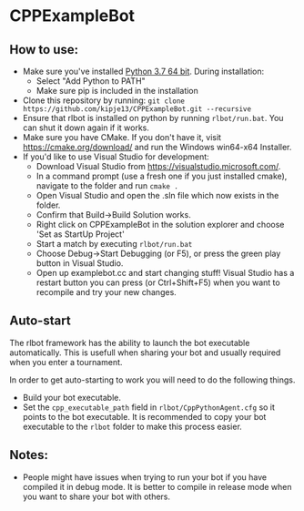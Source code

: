# CPPExampleBot

## How to use:
 - Make sure you've installed [Python 3.7 64 bit](https://www.python.org/downloads/). During installation:
   - Select "Add Python to PATH"
   - Make sure pip is included in the installation
 - Clone this repository by running: `git clone https://github.com/kipje13/CPPExampleBot.git --recursive`
 - Ensure that rlbot is installed on python by running `rlbot/run.bat`. You can shut it down again if it works.
 - Make sure you have CMake. If you don't have it, visit https://cmake.org/download/ and run the Windows win64-x64 Installer.
 - If you'd like to use Visual Studio for development:
   - Download Visual Studio from https://visualstudio.microsoft.com/.
   - In a command prompt (use a fresh one if you just installed cmake), navigate to the folder and run `cmake .`
   - Open Visual Studio and open the .sln file which now exists in the folder.
   - Confirm that Build->Build Solution works.
   - Right click on CPPExampleBot in the solution explorer and choose 'Set as StartUp Project'
   - Start a match by executing `rlbot/run.bat`
   - Choose Debug->Start Debugging (or F5), or press the green play button in Visual Studio.
   - Open up examplebot.cc and start changing stuff! Visual Studio has a restart button you can press (or Ctrl+Shift+F5) when you want to recompile and try your new changes.
 
## Auto-start
The rlbot framework has the ability to launch the bot executable automatically. This is usefull when sharing your bot and usually required when you enter a tournament.

In order to get auto-starting to work you will need to do the following things.
 - Build your bot executable.
 - Set the `cpp_executable_path` field in `rlbot/CppPythonAgent.cfg` so it points to the bot executable. It is recommended to copy your bot executable to the `rlbot` folder to make this process easier.
 
## Notes:
  - People might have issues when trying to run your bot if you have compiled it in debug mode. It is better to compile in release mode when you want to share your bot with others.
